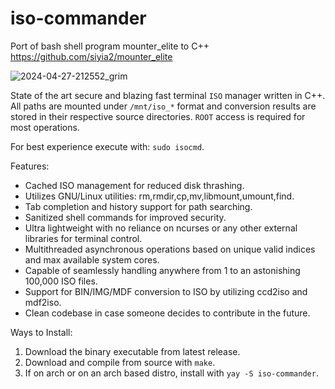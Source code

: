 # iso-commander
Port of bash shell program mounter_elite to C++ 
https://github.com/siyia2/mounter_elite

![2024-04-27-212552_grim](https://github.com/siyia2/iso-commander/assets/46220960/c823f745-0231-491d-a86d-6b5610d1f5a1)


State of the art secure and blazing fast terminal `ISO` manager written in C++. All paths are mounted under `/mnt/iso_*` format and conversion results are stored in their respective source directories. `ROOT` access is required for most operations.

For best experience execute with: `sudo isocmd`.

Features:
* Cached ISO management for reduced disk thrashing.
* Utilizes GNU/Linux utilities: rm,rmdir,cp,mv,libmount,umount,find.
* Tab completion and history support for path searching.
* Sanitized shell commands for improved security.
* Ultra lightweight with no reliance on ncurses or any other external libraries for terminal control.
* Multithreaded asynchronous operations based on unique valid indices and max available system cores.
* Capable of seamlessly handling anywhere from 1 to an astonishing 100,000 ISO files.
* Support for BIN/IMG/MDF conversion to ISO by utilizing ccd2iso and mdf2iso.
* Clean codebase in case someone decides to contribute in the future.
  
Ways to Install:
1) Download the binary executable from latest release.
2) Download and compile from source with `make`.
3) If on arch or on an arch based distro, install with `yay -S iso-commander`.
